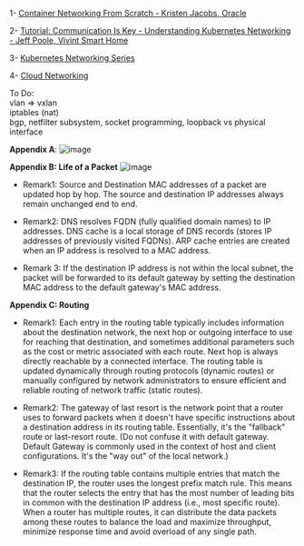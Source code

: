 1- [Container Networking From Scratch - Kristen Jacobs, Oracle](https://www.youtube.com/watch?v=6v_BDHIgOY8)

2- [Tutorial: Communication Is Key - Understanding Kubernetes Networking - Jeff Poole, Vivint Smart Home](https://www.youtube.com/watch?v=InZVNuKY5GY)

3- [Kubernetes Networking Series](https://www.youtube.com/playlist?list=PLSAko72nKb8QWsfPpBlsw-kOdMBD7sra-)

4- [Cloud Networking](https://www.coursera.org/learn/cloud-networking)

To Do:\
vlan => vxlan\
iptables (nat)\
bgp, netfilter subsystem, socket programming, loopback vs physical interface

**Appendix A**:
![image](https://github.com/mhdslh/notes---Kubernetes/assets/61638154/5859cb96-9af6-4294-9f0a-06738b0e5b8e)


**Appendix B: Life of a Packet**
![image](https://github.com/mhdslh/notes---Kubernetes/assets/61638154/6f4e3323-67e9-4157-8a11-d610d0fb75cc)
- Remark1: Source and Destination MAC addresses of a packet are updated hop by hop. The source and destination IP addresses always remain unchanged end to end.

- Remark2: DNS resolves FQDN (fully qualified domain names) to IP addresses. DNS cache is a local storage of DNS records (stores IP addresses of previously visited FQDNs). ARP cache entries are created when an IP address is resolved to a MAC address.

- Remark 3: If the destination IP address is not within the local subnet, the packet will be forwarded to its default gateway by setting the destination MAC address to the default gateway's MAC address. 

**Appendix C: Routing**

- Remark1: Each entry in the routing table typically includes information about the destination network, the next hop or outgoing interface to use for reaching that destination, and sometimes additional parameters such as the cost or metric associated with each route. Next hop is always directly reachable by a connected interface. The routing table is updated dynamically through routing protocols (dynamic routes) or manually configured by network administrators to ensure efficient and reliable routing of network traffic (static routes).

- Remark2: The gateway of last resort is the network point that a router uses to forward packets when it doesn't have specific instructions about a destination address in its routing table. Essentially, it's the "fallback" route or last-resort route. (Do not confuse it with default gateway. Default Gateway is commonly used in the context of host and client configurations. It's the "way out" of the local network.)

- Remark3: If the routing table contains multiple entries that match the destination IP, the router uses the longest prefix match rule. This means that the router selects the entry that has the most number of leading bits in common with the destination IP address (i.e., most specific route).  When a router has multiple routes, it can distribute the data packets among these routes to balance the load and maximize throughput, minimize response time and avoid overload of any single path.
